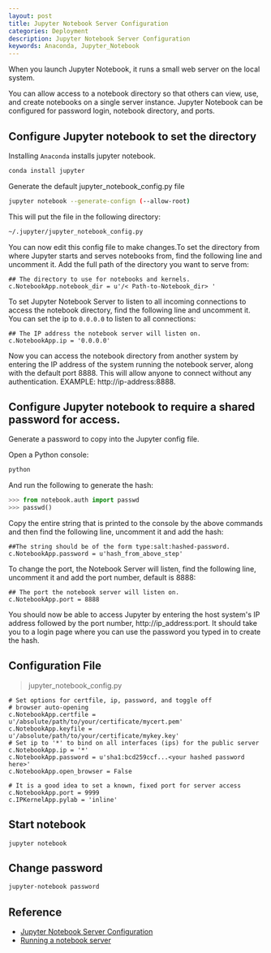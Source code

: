```yaml
---
layout: post
title: Jupyter Notebook Server Configuration
categories: Deployment
description: Jupyter Notebook Server Configuration
keywords: Anaconda, Jupyter_Notebook
---
```


When you launch Jupyter Notebook, it runs a small web server on the local system.

You can allow access to a notebook directory so that others can view, use, and create notebooks on a single server instance. Jupyter Notebook can be configured for password login, notebook directory, and ports.

## Configure Jupyter notebook to set the directory

Installing `Anaconda` installs jupyter notebook.

```sh
conda install jupyter
```

Generate the default jupyter_notebook_config.py file

```sh
jupyter notebook --generate-confign (--allow-root)
```

This will put the file in the following directory:

```sh
~/.jupyter/jupyter_notebook_config.py
```

You can now edit this config file to make changes.To set the directory from where Jupyter starts and serves notebooks from, find the following line and uncomment it. Add the full path of the directory you want to serve from:

```viml
## The directory to use for notebooks and kernels.
c.NotebookApp.notebook_dir = u'/< Path-to-Notebook_dir> '
```

To set Jupyter Notebook Server to listen to all incoming connections to access the notebook directory, find the following line and uncomment it. You can set the ip to `0.0.0.0` to listen to all connections:

```viml
## The IP address the notebook server will listen on.
c.NotebookApp.ip = '0.0.0.0'
```

Now you can access the notebook directory from another system by entering the IP address of the system running the notebook server, along with the default port 8888. This will allow anyone to connect without any authentication. EXAMPLE: http://ip-address:8888.

## Configure Jupyter notebook to require a shared password for access.

Generate a password to copy into the Jupyter config file.

Open a Python console: 

```sh
python
```

And run the following to generate the hash:

```python
>>> from notebook.auth import passwd
>>> passwd()
```

Copy the entire string that is printed to the console by the above commands and then find the following line, uncomment it and add the hash: 
```viml
##The string should be of the form type:salt:hashed-password.
c.NotebookApp.password = u'hash_from_above_step'
```

To change the port, the Notebook Server will listen, find the following line, uncomment it and add the port number, default is 8888: 
```viml
## The port the notebook server will listen on.
c.NotebookApp.port = 8888
```

You should now be able to access Jupyter by entering the host system's IP address followed by the port number, http://ip_address:port. It should take you to a login page where you can use the password you typed in to create the hash.

## Configuration File

> jupyter_notebook_config.py

```viml
# Set options for certfile, ip, password, and toggle off
# browser auto-opening
c.NotebookApp.certfile = u'/absolute/path/to/your/certificate/mycert.pem'
c.NotebookApp.keyfile = u'/absolute/path/to/your/certificate/mykey.key'
# Set ip to '*' to bind on all interfaces (ips) for the public server
c.NotebookApp.ip = '*'
c.NotebookApp.password = u'sha1:bcd259ccf...<your hashed password here>'
c.NotebookApp.open_browser = False

# It is a good idea to set a known, fixed port for server access
c.NotebookApp.port = 9999
c.IPKernelApp.pylab = 'inline'
```

## Start notebook

```viml
jupyter notebook
```

## Change password

```sh
jupyter-notebook password
```

## Reference

* [Jupyter Notebook Server Configuration][1]
* [Running a notebook server][2]

[1]: https://support.anaconda.com/customer/en/portal/articles/2818686-jupyter-notebook-server-configuration
[2]: https://jupyter-notebook.readthedocs.io/en/stable/public_server.html#using-let-s-encrypt